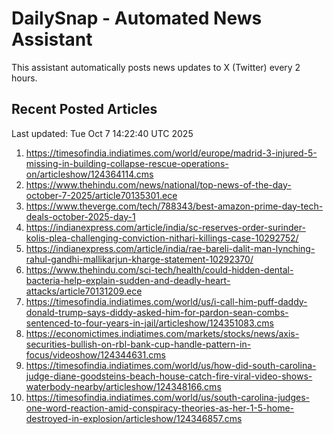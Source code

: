 # DailySnap - Automated News Assistant

This assistant automatically posts news updates to X (Twitter) every 2 hours.

## Recent Posted Articles

Last updated: Tue Oct  7 14:22:40 UTC 2025

1. https://timesofindia.indiatimes.com/world/europe/madrid-3-injured-5-missing-in-building-collapse-rescue-operations-on/articleshow/124364114.cms
2. https://www.thehindu.com/news/national/top-news-of-the-day-october-7-2025/article70135301.ece
3. https://www.theverge.com/tech/788343/best-amazon-prime-day-tech-deals-october-2025-day-1
4. https://indianexpress.com/article/india/sc-reserves-order-surinder-kolis-plea-challenging-conviction-nithari-killings-case-10292752/
5. https://indianexpress.com/article/india/rae-bareli-dalit-man-lynching-rahul-gandhi-mallikarjun-kharge-statement-10292370/
6. https://www.thehindu.com/sci-tech/health/could-hidden-dental-bacteria-help-explain-sudden-and-deadly-heart-attacks/article70131209.ece
7. https://timesofindia.indiatimes.com/world/us/i-call-him-puff-daddy-donald-trump-says-diddy-asked-him-for-pardon-sean-combs-sentenced-to-four-years-in-jail/articleshow/124351083.cms
8. https://economictimes.indiatimes.com/markets/stocks/news/axis-securities-bullish-on-rbl-bank-cup-handle-pattern-in-focus/videoshow/124344631.cms
9. https://timesofindia.indiatimes.com/world/us/how-did-south-carolina-judge-diane-goodsteins-beach-house-catch-fire-viral-video-shows-waterbody-nearby/articleshow/124348166.cms
10. https://timesofindia.indiatimes.com/world/us/south-carolina-judges-one-word-reaction-amid-conspiracy-theories-as-her-1-5-home-destroyed-in-explosion/articleshow/124346857.cms

